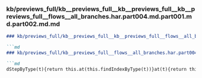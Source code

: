 ### kb/previews_full/kb__previews_full__kb__previews_full__kb__previews_full__flows__all_branches.har.part004.md.part001.md.part002.md.md

```md
### kb/previews_full/kb__previews_full__kb__previews_full__flows__all_branches.har.part004.md.part001.md.part002.md

```md
### kb/previews_full/kb__previews_full__flows__all_branches.har.part004.md.part001.md (part 002)

```md
dStepByType(t){return this.at(this.findIndexByType(t))}at(t){return this.i
```

```

```

```
